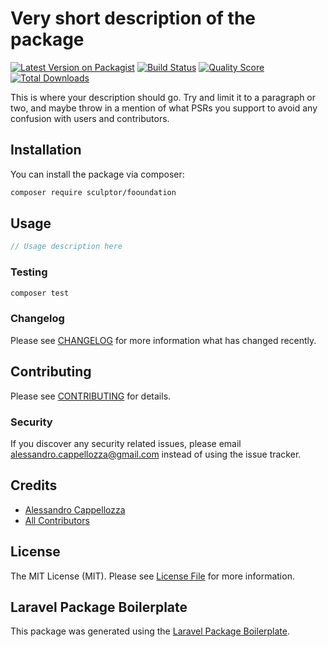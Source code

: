 # Very short description of the package

[![Latest Version on Packagist](https://img.shields.io/packagist/v/sculptor/fooundation.svg?style=flat-square)](https://packagist.org/packages/sculptor/fooundation)
[![Build Status](https://img.shields.io/travis/sculptor/fooundation/master.svg?style=flat-square)](https://travis-ci.org/sculptor/fooundation)
[![Quality Score](https://img.shields.io/scrutinizer/g/sculptor/fooundation.svg?style=flat-square)](https://scrutinizer-ci.com/g/sculptor/fooundation)
[![Total Downloads](https://img.shields.io/packagist/dt/sculptor/fooundation.svg?style=flat-square)](https://packagist.org/packages/sculptor/fooundation)

This is where your description should go. Try and limit it to a paragraph or two, and maybe throw in a mention of what PSRs you support to avoid any confusion with users and contributors.

## Installation

You can install the package via composer:

```bash
composer require sculptor/fooundation
```

## Usage

``` php
// Usage description here
```

### Testing

``` bash
composer test
```

### Changelog

Please see [CHANGELOG](CHANGELOG.md) for more information what has changed recently.

## Contributing

Please see [CONTRIBUTING](CONTRIBUTING.md) for details.

### Security

If you discover any security related issues, please email alessandro.cappellozza@gmail.com instead of using the issue tracker.

## Credits

- [Alessandro Cappellozza](https://github.com/sculptor)
- [All Contributors](../../contributors)

## License

The MIT License (MIT). Please see [License File](LICENSE.md) for more information.

## Laravel Package Boilerplate

This package was generated using the [Laravel Package Boilerplate](https://laravelpackageboilerplate.com).